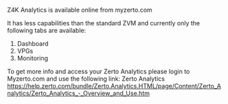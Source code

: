Z4K Analytics is available online from myzerto.com

It has less capabilities than the standard ZVM and currently only the following tabs are available:

1. Dashboard
2. VPGs
3. Monitoring

To get more info and access your Zerto Analytics please login to Myzerto.com and use the following link:
Zerto Analytics
https://help.zerto.com/bundle/Zerto.Analytics.HTML/page/Content/Zerto_Analytics/Zerto_Analytics_-_Overview_and_Use.htm
